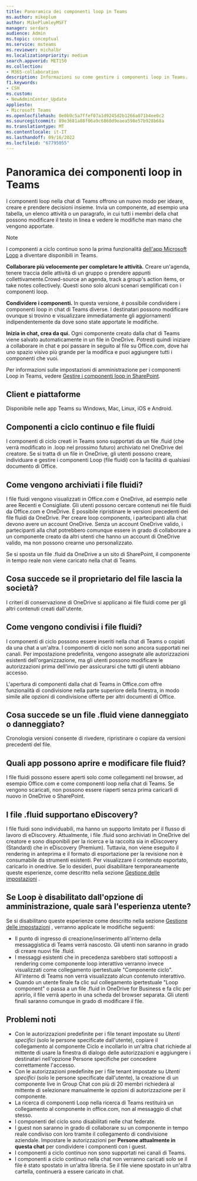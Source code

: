 ```yaml
---
title: Panoramica dei componenti loop in Teams
ms.author: mikeplum
author: MikePlumleyMSFT
manager: serdars
audience: Admin
ms.topic: conceptual
ms.service: msteams
ms.reviewer: michalbr
ms.localizationpriority: medium
search.appverid: MET150
ms.collection:
- M365-collaboration
description: Informazioni su come gestire i componenti loop in Teams.
f1.keywords:
- CSH
ms.custom:
- NewAdminCenter_Update
appliesto:
- Microsoft Teams
ms.openlocfilehash: 0e0b9c5a7ffef07a1d9245d2b1266a071b4ee0c2
ms.sourcegitcommit: 89e3681a88f06a9c6860d9eaea598e57b928b68a
ms.translationtype: MT
ms.contentlocale: it-IT
ms.lasthandoff: 09/16/2022
ms.locfileid: "67795055"
---
```

# <a name="overview-of-loop-components-in-teams"></a>Panoramica dei componenti loop in Teams

I componenti loop nella chat di Teams offrono un nuovo modo per ideare, creare e prendere decisioni insieme. Invia un componente, ad esempio una tabella, un elenco attività o un paragrafo, in cui tutti i membri della chat possono modificare il testo in linea e vedere le modifiche man mano che vengono apportate. 

> [!Note]
> I componenti a ciclo continuo sono la prima funzionalità [dell'app Microsoft Loop](https://www.microsoft.com/en-us/microsoft-loop) a diventare disponibili in Teams. 

**Collaborare più velocemente per completare le attività.** Creare un'agenda, tenere traccia delle attività di un gruppo o prendere appunti collettivamente.Crowd-source an agenda, track a group's action items, or take notes collectively. Questi sono solo alcuni scenari semplificati con i componenti loop.

**Condividere i componenti.** In questa versione, è possibile condividere i componenti loop in chat di Teams diverse. I destinatari possono modificare ovunque si trovino e visualizzare immediatamente gli aggiornamenti indipendentemente da dove sono state apportate le modifiche.

**Inizia in chat, crea da qui.** Ogni componente creato dalla chat di Teams viene salvato automaticamente in un file in OneDrive. Potresti quindi iniziare a collaborare in chat e poi passare in seguito al file su Office.com, dove hai uno spazio visivo più grande per la modifica e puoi aggiungere tutti i componenti che vuoi.

Per informazioni sulle impostazioni di amministrazione per i componenti Loop in Teams, vedere [Gestire i componenti loop in SharePoint](/sharepoint/manage-loop-components).

## <a name="clients-and-platforms"></a>Client e piattaforme

Disponibile nelle app Teams su Windows, Mac, Linux, iOS e Android.

## <a name="loop-components-and-fluid-files"></a>Componenti a ciclo continuo e file fluidi

I componenti di ciclo creati in Teams sono supportati da un file .fluid (che verrà modificato in .loop nel prossimo futuro) archiviato nel OneDrive del creatore. Se si tratta di un file in OneDrive, gli utenti possono creare, individuare e gestire i componenti Loop (file fluidi) con la facilità di qualsiasi documento di Office. 

## <a name="how-are-fluid-files-stored"></a>Come vengono archiviati i file fluidi?

I file fluidi vengono visualizzati in Office.com e OneDrive, ad esempio nelle aree Recenti e Consigliate. Gli utenti possono cercare contenuti nei file fluidi da Office.com e OneDrive. È possibile ripristinare le versioni precedenti dei file fluidi da OneDrive. Per creare loop components, i partecipanti alla chat devono avere un account OneDrive. Senza un account OneDrive valido, i partecipanti alla chat potrebbero comunque essere in grado di collaborare a un componente creato da altri utenti che hanno un account di OneDrive valido, ma non possono crearne uno personalizzato. 

Se si sposta un file .fluid da OneDrive a un sito di SharePoint, il componente in tempo reale non viene caricato nella chat di Teams.

## <a name="what-happens-if-the-owner-of-the-file-leaves-the-company"></a>Cosa succede se il proprietario del file lascia la società?

I criteri di conservazione di OneDrive si applicano ai file fluidi come per gli altri contenuti creati dall'utente.

## <a name="how-are-fluid-files-shared"></a>Come vengono condivisi i file fluidi?

I componenti di ciclo possono essere inseriti nella chat di Teams o copiati da una chat a un'altra. I componenti di ciclo non sono ancora supportati nei canali. Per impostazione predefinita, vengono assegnate alle autorizzazioni esistenti dell'organizzazione, ma gli utenti possono modificare le autorizzazioni prima dell'invio per assicurarsi che tutti gli utenti abbiano accesso.

L'apertura di componenti dalla chat di Teams in Office.com offre funzionalità di condivisione nella parte superiore della finestra, in modo simile alle opzioni di condivisione offerte per altri documenti di Office.

## <a name="what-if-a-fluid-file-becomes-corrupted-or-damaged"></a>Cosa succede se un file .fluid viene danneggiato o danneggiato?

Cronologia versioni consente di rivedere, ripristinare o copiare da versioni precedenti del file.

## <a name="what-apps-can-open-and-edit-fluid-files"></a>Quali app possono aprire e modificare file fluid?

I file fluidi possono essere aperti solo come collegamenti nel browser, ad esempio Office.com e come componenti loop nella chat di Teams. Se vengono scaricati, non possono essere riaperti senza prima caricarli di nuovo in OneDrive o SharePoint.

## <a name="does-fluid-files-support-ediscovery"></a>I file .fluid supportano eDiscovery?

I file fluidi sono individuabili, ma hanno un supporto limitato per il flusso di lavoro di eDiscovery. Attualmente, i file .fluid sono archiviati in OneDrive del creatore e sono disponibili per la ricerca e la raccolta sia in eDiscovery (Standard) che in eDiscovery (Premium). Tuttavia, non viene eseguito il rendering in anteprima e il formato di esportazione per la revisione non è consumabile da strumenti esistenti. Per visualizzare il contenuto esportato, caricarlo in onedrive. Se lo desideri, puoi disabilitare temporaneamente queste esperienze, come descritto nella sezione [Gestione delle impostazioni](/sharepoint/manage-loop-components#settings-management) .

## <a name="if-loop-is-disabled-from-the-admin-switch-what-will-the-user-experience-be"></a>Se Loop è disabilitato dall'opzione di amministrazione, quale sarà l'esperienza utente?

Se si disabilitano queste esperienze come descritto nella sezione [Gestione delle impostazioni](/sharepoint/manage-loop-components#settings-management) , verranno applicate le modifiche seguenti:

- Il punto di ingresso di creazione/inserimento all'interno della messaggistica di Teams verrà nascosto. Gli utenti non saranno in grado di creare nuovi file .fluid.
- I messaggi esistenti che in precedenza sarebbero stati sottoposti a rendering come componente loop interattivo verranno invece visualizzati come collegamento ipertestuale "Componente ciclo". All'interno di Teams non verrà visualizzato alcun contenuto interattivo.
- Quando un utente finale fa clic sul collegamento ipertestuale "Loop component" o passa a un file .fluid in OneDrive for Business e fa clic per aprirlo, il file verrà aperto in una scheda del browser separata. Gli utenti finali saranno comunque in grado di modificare il file.

## <a name="known-issues"></a>Problemi noti

- Con le autorizzazioni predefinite per i file tenant impostate su *Utenti specifici* (solo le persone specificate dall'utente), copiare il collegamento al componente Ciclo e incollarlo in un'altra chat richiede al mittente di usare la finestra di dialogo delle autorizzazioni e aggiungere i destinatari nell'opzione Persone specifiche per concedere correttamente l'accesso.
- Con le autorizzazioni predefinite per i file tenant impostate su *Utenti specifici* (solo le persone specificate dall'utente), la creazione di un componente live in Group Chat con più di 20 membri richiederà al mittente di selezionare manualmente le opzioni di autorizzazione per il componente.
- La ricerca di componenti Loop nella ricerca di Teams restituirà un collegamento al componente in office.com, non al messaggio di chat stesso.
- I componenti del ciclo sono disabilitati nelle chat federate.
- I guest non saranno in grado di collaborare su un componente in tempo reale condiviso con loro tramite il collegamento di condivisione aziendale. Impostare le autorizzazioni per **Persone attualmente in questa chat** per condividere i componenti con i guest.
- I componenti a ciclo continuo non sono supportati nei canali di Teams.
- I componenti a ciclo continuo nella chat non verranno caricati solo se il file è stato spostato in un'altra libreria. Se il file viene spostato in un'altra cartella, continuerà a essere caricato in chat.
